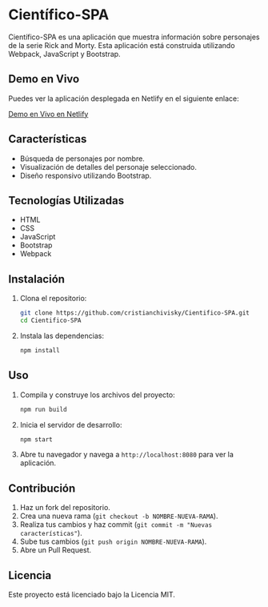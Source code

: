 # Científico-SPA

Científico-SPA es una aplicación que muestra información sobre personajes de la serie Rick and Morty. Esta aplicación está construida utilizando Webpack, JavaScript y Bootstrap.

## Demo en Vivo

Puedes ver la aplicación desplegada en Netlify en el siguiente enlace:

[Demo en Vivo en Netlify](https://gentle-kleicha-96d434.netlify.app/)

## Características

- Búsqueda de personajes por nombre.
- Visualización de detalles del personaje seleccionado.
- Diseño responsivo utilizando Bootstrap.

## Tecnologías Utilizadas

- HTML
- CSS
- JavaScript
- Bootstrap
- Webpack

## Instalación

1. Clona el repositorio:

    ```bash
    git clone https://github.com/cristianchivisky/Cientifico-SPA.git
    cd Cientifico-SPA
    ```

2. Instala las dependencias:

    ```bash
    npm install
    ```

## Uso

1. Compila y construye los archivos del proyecto:

    ```bash
    npm run build
    ```

2. Inicia el servidor de desarrollo:

    ```bash
    npm start
    ```

3. Abre tu navegador y navega a `http://localhost:8080` para ver la aplicación.

## Contribución

1. Haz un fork del repositorio.
2. Crea una nueva rama (`git checkout -b NOMBRE-NUEVA-RAMA`).
3. Realiza tus cambios y haz commit (`git commit -m "Nuevas características"`).
4. Sube tus cambios (`git push origin NOMBRE-NUEVA-RAMA`).
5. Abre un Pull Request.

## Licencia

Este proyecto está licenciado bajo la Licencia MIT.
